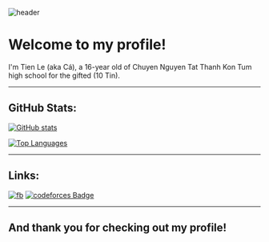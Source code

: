 ![header](https://capsule-render.vercel.app/api?type=waving&color=gradient&height=280&section=header&text=Hello%20there%20%F0%9F%91%8B&fontSize=90)
# Welcome to my profile!
I'm Tien Le (aka Cá), a 16-year old of Chuyen Nguyen Tat Thanh Kon Tum high school for the gifted (10 Tin).
***
## GitHub Stats:
[![GitHub stats](https://github-readme-stats.vercel.app/api?username=TienLe0103&theme=tokyonight&hide_border=true)](https://qtpc.tech)

[![Top Languages](https://github-readme-stats.vercel.app/api/top-langs/?username=TienLe0103&theme=tokyonight&layout=compact&hide_border=true)](https://qtpc.tech)
***
## Links:
[![fb](https://img.shields.io/badge/Facebook-Tien%20Le-blue?style=flat&logo=facebook)](http://facebook.com/tienle0103)
[![codeforces Badge](http://mosesxu.ca/judge-badge/codeforces/tienle0103)](https://codeforces.com/profile/tienle0103)
***

## And thank you for checking out my profile!
